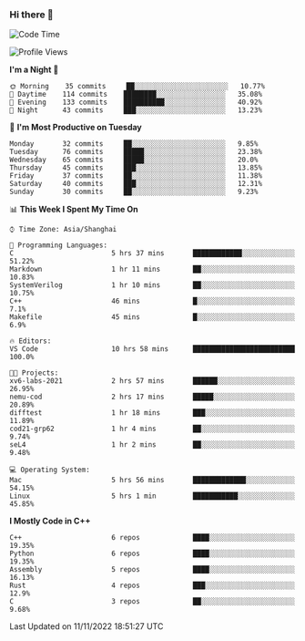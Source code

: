 ### Hi there 👋

<!--
**KarmaD7/KarmaD7** is a ✨ _special_ ✨ repository because its `README.md` (this file) appears on your GitHub profile.

Here are some ideas to get you started:

- 🔭 I’m currently working on ...
- 🌱 I’m currently learning ...
- 👯 I’m looking to collaborate on ...
- 🤔 I’m looking for help with ...
- 💬 Ask me about ...
- 📫 How to reach me: ...
- 😄 Pronouns: ...
- ⚡ Fun fact: ...
-->

<!--START_SECTION:waka-->
![Code Time](http://img.shields.io/badge/Code%20Time-75%20hrs%2051%20mins-blue)

![Profile Views](http://img.shields.io/badge/Profile%20Views-20-blue)

**I'm a Night 🦉** 

```text
🌞 Morning    35 commits     ██░░░░░░░░░░░░░░░░░░░░░░░   10.77% 
🌆 Daytime    114 commits    ████████░░░░░░░░░░░░░░░░░   35.08% 
🌃 Evening    133 commits    ██████████░░░░░░░░░░░░░░░   40.92% 
🌙 Night      43 commits     ███░░░░░░░░░░░░░░░░░░░░░░   13.23%

```
📅 **I'm Most Productive on Tuesday** 

```text
Monday       32 commits     ██░░░░░░░░░░░░░░░░░░░░░░░   9.85% 
Tuesday      76 commits     █████░░░░░░░░░░░░░░░░░░░░   23.38% 
Wednesday    65 commits     █████░░░░░░░░░░░░░░░░░░░░   20.0% 
Thursday     45 commits     ███░░░░░░░░░░░░░░░░░░░░░░   13.85% 
Friday       37 commits     ██░░░░░░░░░░░░░░░░░░░░░░░   11.38% 
Saturday     40 commits     ███░░░░░░░░░░░░░░░░░░░░░░   12.31% 
Sunday       30 commits     ██░░░░░░░░░░░░░░░░░░░░░░░   9.23%

```


📊 **This Week I Spent My Time On** 

```text
⌚︎ Time Zone: Asia/Shanghai

💬 Programming Languages: 
C                        5 hrs 37 mins       ████████████░░░░░░░░░░░░░   51.22% 
Markdown                 1 hr 11 mins        ██░░░░░░░░░░░░░░░░░░░░░░░   10.83% 
SystemVerilog            1 hr 10 mins        ██░░░░░░░░░░░░░░░░░░░░░░░   10.75% 
C++                      46 mins             █░░░░░░░░░░░░░░░░░░░░░░░░   7.1% 
Makefile                 45 mins             █░░░░░░░░░░░░░░░░░░░░░░░░   6.9%

🔥 Editors: 
VS Code                  10 hrs 58 mins      █████████████████████████   100.0%

🐱‍💻 Projects: 
xv6-labs-2021            2 hrs 57 mins       ██████░░░░░░░░░░░░░░░░░░░   26.95% 
nemu-cod                 2 hrs 17 mins       █████░░░░░░░░░░░░░░░░░░░░   20.89% 
difftest                 1 hr 18 mins        ███░░░░░░░░░░░░░░░░░░░░░░   11.89% 
cod21-grp62              1 hr 4 mins         ██░░░░░░░░░░░░░░░░░░░░░░░   9.74% 
seL4                     1 hr 2 mins         ██░░░░░░░░░░░░░░░░░░░░░░░   9.48%

💻 Operating System: 
Mac                      5 hrs 56 mins       █████████████░░░░░░░░░░░░   54.15% 
Linux                    5 hrs 1 min         ███████████░░░░░░░░░░░░░░   45.85%

```

**I Mostly Code in C++** 

```text
C++                      6 repos             ████░░░░░░░░░░░░░░░░░░░░░   19.35% 
Python                   6 repos             ████░░░░░░░░░░░░░░░░░░░░░   19.35% 
Assembly                 5 repos             ████░░░░░░░░░░░░░░░░░░░░░   16.13% 
Rust                     4 repos             ███░░░░░░░░░░░░░░░░░░░░░░   12.9% 
C                        3 repos             ██░░░░░░░░░░░░░░░░░░░░░░░   9.68%

```



 Last Updated on 11/11/2022 18:51:27 UTC
<!--END_SECTION:waka-->
